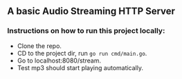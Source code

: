## A basic Audio Streaming HTTP Server

### Instructions on how to run this project locally:

- Clone the repo.
- CD to the project dir, run `go run cmd/main.go`.
- Go to localhost:8080/stream.
- Test mp3 should start playing automatically.
